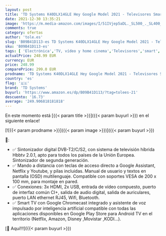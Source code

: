 ```yaml
---
layout: post
title: 'TD Systems K40DLX14GLE Hey Google Model 2021 - Televisores Smart TV 40 Pulgadas Full HD con Google Chromecast built-in  Control por voz y HBBTV  1100 PCI Hz  3X HDMI  2X USB. DVB-T2/C/S2. Televisiones'
date: 2021-12-30 13:35:21
image: 'https://m.media-amazon.com/images/I/51IVjep5aDL._SL500_._SL400_.jpg'
comments: true
category: ofertas
author: 'tole.es'
slug: 'B09B41D113-es TD Systems K40DLX14GLE Hey Google Model 2021 - Televisores...'
sku: 'B09B41D113-es'
tags: [ 'Electrónica','TV, vídeo y home cinema','Televisores','smart','td systems','tv', ]
actualPrice: 248.99 EUR
currency: EUR
price: 248.99
comparePrice: 299.0 EUR
prodname: 'TD Systems K40DLX14GLE Hey Google Model 2021 - Televisores Smart TV 40 Pulgadas Full HD con Google Chromecast built-in  Control por voz y HBBTV  1100 PCI Hz  3X HDMI  2X USB. DVB-T2/C/S2. Televisiones'
country: 'es'
flag: '🇪🇸'
brand: 'TD Systems'
buyurl: 'https://www.amazon.es/dp/B09B41D113/?tag=tolees-21'
descuento: '16.73'
average: '249.906818181818'
---
```


En este momento está [{{< param title >}}]({{< param buyurl >}}) en el siguiente enlace!

[![{{< param prodname >}}]({{< param image >}})]({{< param buyurl >}})

🔎:

- ✅ Sintonizador digital DVB-T2/C/S2, con sistema de televisión híbrida Hbbtv 2.0.1, apto para todos los países de la Unión Europea. Sintonizador de segunda generación.
- ✅ Mando a distancia con teclas de acceso directo a Google Assistant, Netflix y Youtube, y pilas incluidas. Manual de usuario y textos en pantalla (OSD) multilenguaje. Compatible con soportes VESA de 200 x 100 mm, para montaje en pared.
- ✅ Conexiones: 3x HDMI, 2x USB, entrada de vídeo compuesto, puerto de interfaz común CI+, salida de audio digital, salida de auriculares, puerto LAN ethernet RJ45, Wifi, Bluetooth.
- ✅ Smart TV con Google Chromecast integrado y asistente de voz impulsado por inteligencia artificial compatible con todas las aplicaciones disponibles en Google Play Store para Android TV en el territorio (Netflix, Amazon, Disney ,Movistar ,KODI...).

[🛒 Aquí!!!]({{< param buyurl >}})
